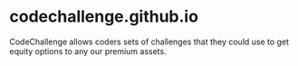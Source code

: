 # codechallenge.github.io
CodeChallenge allows coders sets of challenges that they could use to get equity options to any our premium assets.
